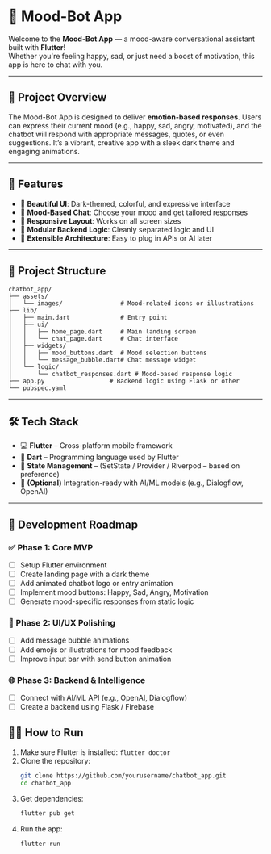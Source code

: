 # 🤖 Mood-Bot App

Welcome to the **Mood-Bot App** — a mood-aware conversational assistant built with **Flutter**!  
Whether you're feeling happy, sad, or just need a boost of motivation, this app is here to chat with you.

---

## 🌟 Project Overview

The Mood-Bot App is designed to deliver **emotion-based responses**. Users can express their current mood (e.g., happy, sad, angry, motivated), and the chatbot will respond with appropriate messages, quotes, or even suggestions. It’s a vibrant, creative app with a sleek dark theme and engaging animations.

---

## 🚀 Features

- 🎨 **Beautiful UI**: Dark-themed, colorful, and expressive interface
- 💬 **Mood-Based Chat**: Choose your mood and get tailored responses
- 📱 **Responsive Layout**: Works on all screen sizes
- 🧠 **Modular Backend Logic**: Cleanly separated logic and UI
- 🔌 **Extensible Architecture**: Easy to plug in APIs or AI later

---

## 📂 Project Structure

```
chatbot_app/
├── assets/
│   └── images/                # Mood-related icons or illustrations
├── lib/
│   ├── main.dart              # Entry point
│   ├── ui/
│   │   ├── home_page.dart     # Main landing screen
│   │   └── chat_page.dart     # Chat interface
│   ├── widgets/
│   │   ├── mood_buttons.dart  # Mood selection buttons
│   │   └── message_bubble.dart# Chat message widget
│   └── logic/
│       └── chatbot_responses.dart # Mood-based response logic
├── app.py                  # Backend logic using Flask or other
└── pubspec.yaml
```

---

## 🛠️ Tech Stack

- 💻 **Flutter** – Cross-platform mobile framework
- 🎨 **Dart** – Programming language used by Flutter
- 🧱 **State Management** – (SetState / Provider / Riverpod – based on preference)
- 🔮 **(Optional)** Integration-ready with AI/ML models (e.g., Dialogflow, OpenAI)

---

## 🧭 Development Roadmap

### ✅ Phase 1: Core MVP
- [ ] Setup Flutter environment
- [ ] Create landing page with a dark theme
- [ ] Add animated chatbot logo or entry animation
- [ ] Implement mood buttons: Happy, Sad, Angry, Motivation
- [ ] Generate mood-specific responses from static logic

### 🔄 Phase 2: UI/UX Polishing
- [ ] Add message bubble animations
- [ ] Add emojis or illustrations for mood feedback
- [ ] Improve input bar with send button animation

### 🌐 Phase 3: Backend & Intelligence
- [ ] Connect with AI/ML API (e.g., OpenAI, Dialogflow)
- [ ] Create a backend using Flask / Firebase

## 👩‍💻 How to Run

1. Make sure Flutter is installed: `flutter doctor`
2. Clone the repository:
   ```bash
   git clone https://github.com/yourusername/chatbot_app.git
   cd chatbot_app
   ```
3. Get dependencies:
   ```bash
   flutter pub get
   ```
4. Run the app:
   ```bash
   flutter run
   ```
